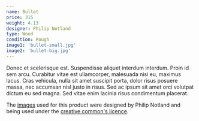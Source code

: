 ```yaml
---
name: Bullet
price: 315
weight: 4.13
designer: Philip Notland
type: Wood
condition: Rough
image1: 'bullet-small.jpg'
image2: 'bullet-big.jpg'
---
```


Donec et scelerisque est. Suspendisse aliquet interdum interdum. Proin id sem arcu. Curabitur vitae est ullamcorper, malesuada nisi eu, maximus lacus. Cras vehicula, nulla sit amet suscipit porta, dolor risus posuere massa, nec accumsan nisl justo in risus. Sed ac ipsum sit amet orci volutpat dictum eu sed magna. Sed vitae enim lacinia risus condimentum placerat.

The [images][flickr] used for this product were designed by Philip Notland and being used under the [creative common's licence][licence].

[flickr]: http://www.flickr.com/photos/50290212@N05/15382248904
[licence]: http://creativecommons.org/licenses/by/2.0